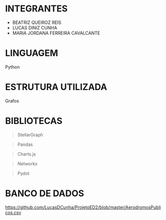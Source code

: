 # **INTEGRANTES**

- BEATRIZ QUEIROZ REIS
- LUCAS DINIZ CUNHA
- MARIA JORDANA FERREIRA CAVALCANTE


# **LINGUAGEM**

Python


# **ESTRUTURA UTILIZADA**

Grafos


# **BIBLIOTECAS**
 
> StellarGraph

> Pandas
 
> Charts.js

> Networkx

> Pydot


# **BANCO DE DADOS**

https://github.com/LucasDCunha/ProjetoED2/blob/master/AerodromosPublicos.csv
